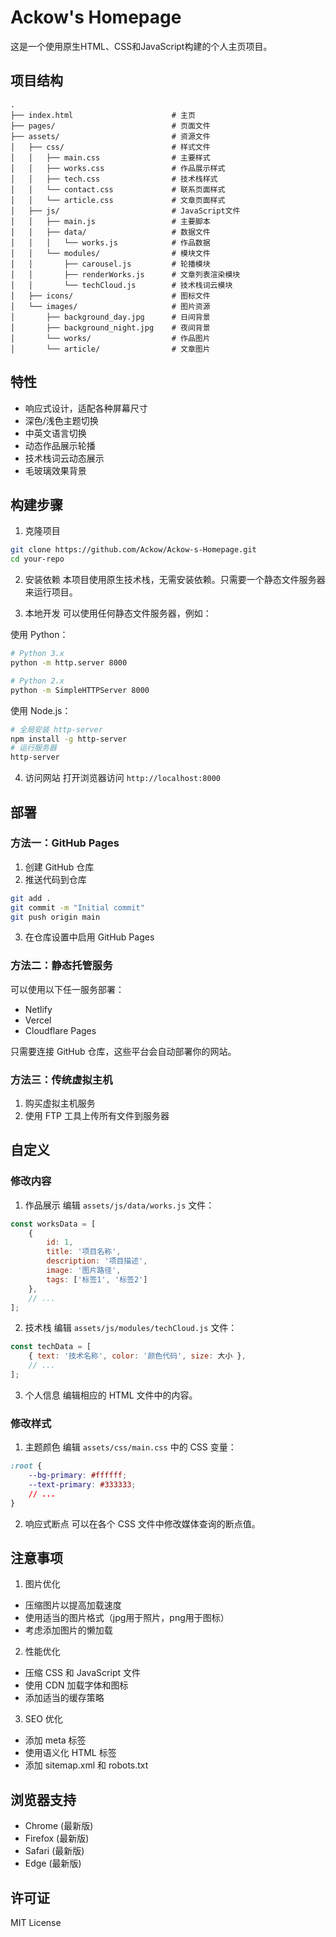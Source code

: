 # Ackow's Homepage

这是一个使用原生HTML、CSS和JavaScript构建的个人主页项目。

## 项目结构

```
.
├── index.html                      # 主页
├── pages/                          # 页面文件
├── assets/                         # 资源文件
│   ├── css/                        # 样式文件
│   │   ├── main.css                # 主要样式
│   │   ├── works.css               # 作品展示样式
│   │   ├── tech.css                # 技术栈样式
│   │   └── contact.css             # 联系页面样式
│   │   └── article.css             # 文章页面样式
│   ├── js/                         # JavaScript文件
│   │   ├── main.js                 # 主要脚本
│   │   ├── data/                   # 数据文件
│   │   │   └── works.js            # 作品数据
│   │   └── modules/                # 模块文件
│   │       ├── carousel.js         # 轮播模块
│   │       ├── renderWorks.js      # 文章列表渲染模块
│   │       └── techCloud.js        # 技术栈词云模块
│   ├── icons/                      # 图标文件
│   └── images/                     # 图片资源
│       ├── background_day.jpg      # 日间背景
│       ├── background_night.jpg    # 夜间背景
│       └── works/                  # 作品图片
│       └── article/                # 文章图片
```

## 特性

- 响应式设计，适配各种屏幕尺寸
- 深色/浅色主题切换
- 中英文语言切换
- 动态作品展示轮播
- 技术栈词云动态展示
- 毛玻璃效果背景

## 构建步骤

1. 克隆项目
```bash
git clone https://github.com/Ackow/Ackow-s-Homepage.git
cd your-repo
```

2. 安装依赖
本项目使用原生技术栈，无需安装依赖。只需要一个静态文件服务器来运行项目。

3. 本地开发
可以使用任何静态文件服务器，例如：

使用 Python：
```bash
# Python 3.x
python -m http.server 8000

# Python 2.x
python -m SimpleHTTPServer 8000
```

使用 Node.js：
```bash
# 全局安装 http-server
npm install -g http-server
# 运行服务器
http-server
```

4. 访问网站
打开浏览器访问 `http://localhost:8000`

## 部署

### 方法一：GitHub Pages

1. 创建 GitHub 仓库
2. 推送代码到仓库
```bash
git add .
git commit -m "Initial commit"
git push origin main
```
3. 在仓库设置中启用 GitHub Pages

### 方法二：静态托管服务

可以使用以下任一服务部署：
- Netlify
- Vercel
- Cloudflare Pages

只需要连接 GitHub 仓库，这些平台会自动部署你的网站。

### 方法三：传统虚拟主机

1. 购买虚拟主机服务
2. 使用 FTP 工具上传所有文件到服务器

## 自定义

### 修改内容

1. 作品展示
编辑 `assets/js/data/works.js` 文件：
```javascript
const worksData = [
    {
        id: 1,
        title: '项目名称',
        description: '项目描述',
        image: '图片路径',
        tags: ['标签1', '标签2']
    },
    // ...
];
```

2. 技术栈
编辑 `assets/js/modules/techCloud.js` 文件：
```javascript
const techData = [
    { text: '技术名称', color: '颜色代码', size: 大小 },
    // ...
];
```

3. 个人信息
编辑相应的 HTML 文件中的内容。

### 修改样式

1. 主题颜色
编辑 `assets/css/main.css` 中的 CSS 变量：
```css
:root {
    --bg-primary: #ffffff;
    --text-primary: #333333;
    // ...
}
```

2. 响应式断点
可以在各个 CSS 文件中修改媒体查询的断点值。

## 注意事项

1. 图片优化
- 压缩图片以提高加载速度
- 使用适当的图片格式（jpg用于照片，png用于图标）
- 考虑添加图片的懒加载

2. 性能优化
- 压缩 CSS 和 JavaScript 文件
- 使用 CDN 加载字体和图标
- 添加适当的缓存策略

3. SEO 优化
- 添加 meta 标签
- 使用语义化 HTML 标签
- 添加 sitemap.xml 和 robots.txt

## 浏览器支持

- Chrome (最新版)
- Firefox (最新版)
- Safari (最新版)
- Edge (最新版)

## 许可证

MIT License